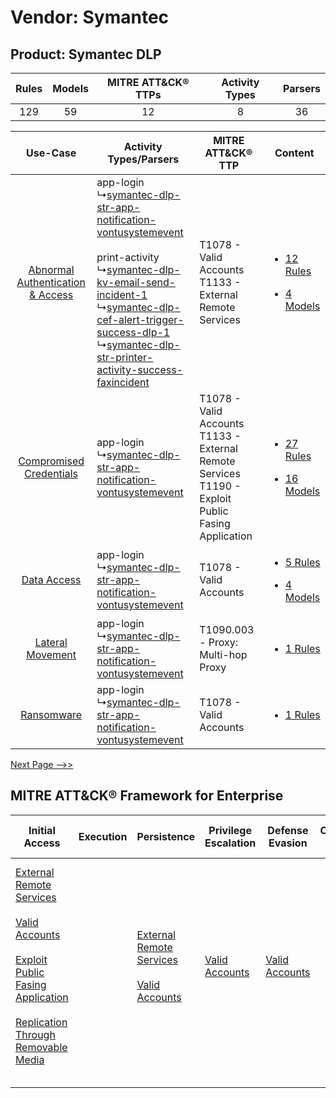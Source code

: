 Vendor: Symantec
================
Product: Symantec DLP
---------------------
| Rules | Models | MITRE ATT&CK® TTPs | Activity Types | Parsers |
|:-----:|:------:|:------------------:|:--------------:|:-------:|
|  129  |   59   |         12         |       8        |   36    |

|    Use-Case    | Activity Types/Parsers    | MITRE ATT&CK® TTP    | Content    |
|:----:| ---- | ---- | ---- |
| [Abnormal Authentication & Access](../../../UseCases/uc_abnormal_authentication_&_access.md) |  app-login<br> ↳[symantec-dlp-str-app-notification-vontusystemevent](Ps/pC_symantecdlpstrappnotificationvontusystemevent.md)<br><br> print-activity<br> ↳[symantec-dlp-kv-email-send-incident-1](Ps/pC_symantecdlpkvemailsendincident1.md)<br> ↳[symantec-dlp-cef-alert-trigger-success-dlp-1](Ps/pC_symantecdlpcefalerttriggersuccessdlp1.md)<br> ↳[symantec-dlp-str-printer-activity-success-faxincident](Ps/pC_symantecdlpstrprinteractivitysuccessfaxincident.md)<br> | T1078 - Valid Accounts<br>T1133 - External Remote Services<br>    | [<ul><li>12 Rules</li></ul><ul><li>4 Models</li></ul>](RM/r_m_symantec_symantec_dlp_Abnormal_Authentication_&_Access.md) |
|          [Compromised Credentials](../../../UseCases/uc_compromised_credentials.md)          |  app-login<br> ↳[symantec-dlp-str-app-notification-vontusystemevent](Ps/pC_symantecdlpstrappnotificationvontusystemevent.md)<br>    | T1078 - Valid Accounts<br>T1133 - External Remote Services<br>T1190 - Exploit Public Fasing Application<br> | [<ul><li>27 Rules</li></ul><ul><li>16 Models</li></ul>](RM/r_m_symantec_symantec_dlp_Compromised_Credentials.md)         |
|    [Data Access](../../../UseCases/uc_data_access.md)    |  app-login<br> ↳[symantec-dlp-str-app-notification-vontusystemevent](Ps/pC_symantecdlpstrappnotificationvontusystemevent.md)<br>    | T1078 - Valid Accounts<br>    | [<ul><li>5 Rules</li></ul><ul><li>4 Models</li></ul>](RM/r_m_symantec_symantec_dlp_Data_Access.md)    |
|    [Lateral Movement](../../../UseCases/uc_lateral_movement.md)    |  app-login<br> ↳[symantec-dlp-str-app-notification-vontusystemevent](Ps/pC_symantecdlpstrappnotificationvontusystemevent.md)<br>    | T1090.003 - Proxy: Multi-hop Proxy<br>    | [<ul><li>1 Rules</li></ul>](RM/r_m_symantec_symantec_dlp_Lateral_Movement.md)    |
|    [Ransomware](../../../UseCases/uc_ransomware.md)    |  app-login<br> ↳[symantec-dlp-str-app-notification-vontusystemevent](Ps/pC_symantecdlpstrappnotificationvontusystemevent.md)<br>    | T1078 - Valid Accounts<br>    | [<ul><li>1 Rules</li></ul>](RM/r_m_symantec_symantec_dlp_Ransomware.md)    |
[Next Page -->>](2_ds_symantec_symantec_dlp.md)

MITRE ATT&CK® Framework for Enterprise
--------------------------------------
| Initial Access                                                                                                                                                                                                                                                                                                                 | Execution | Persistence                                                                                                                                      | Privilege Escalation                                                | Defense Evasion                                                     | Credential Access | Discovery | Lateral Movement                                                                         | Collection | Command and Control                                                                                                                                                                                                      | Exfiltration                                                                                                                                                                                                                                                                                                                                                                                                                                                                                                                           | Impact |
| ------------------------------------------------------------------------------------------------------------------------------------------------------------------------------------------------------------------------------------------------------------------------------------------------------------------------------ | --------- | ------------------------------------------------------------------------------------------------------------------------------------------------ | ------------------------------------------------------------------- | ------------------------------------------------------------------- | ----------------- | --------- | ---------------------------------------------------------------------------------------- | ---------- | ------------------------------------------------------------------------------------------------------------------------------------------------------------------------------------------------------------------------ | -------------------------------------------------------------------------------------------------------------------------------------------------------------------------------------------------------------------------------------------------------------------------------------------------------------------------------------------------------------------------------------------------------------------------------------------------------------------------------------------------------------------------------------- | ------ |
| [External Remote Services](https://attack.mitre.org/techniques/T1133)<br><br>[Valid Accounts](https://attack.mitre.org/techniques/T1078)<br><br>[Exploit Public Fasing Application](https://attack.mitre.org/techniques/T1190)<br><br>[Replication Through Removable Media](https://attack.mitre.org/techniques/T1091)<br><br> |           | [External Remote Services](https://attack.mitre.org/techniques/T1133)<br><br>[Valid Accounts](https://attack.mitre.org/techniques/T1078)<br><br> | [Valid Accounts](https://attack.mitre.org/techniques/T1078)<br><br> | [Valid Accounts](https://attack.mitre.org/techniques/T1078)<br><br> |                   |           | [Replication Through Removable Media](https://attack.mitre.org/techniques/T1091)<br><br> |            | [Proxy: Multi-hop Proxy](https://attack.mitre.org/techniques/T1090/003)<br><br>[Application Layer Protocol](https://attack.mitre.org/techniques/T1071)<br><br>[Proxy](https://attack.mitre.org/techniques/T1090)<br><br> | [Exfiltration Over Alternative Protocol](https://attack.mitre.org/techniques/T1048)<br><br>[Exfiltration Over Alternative Protocol: Exfiltration Over Unencrypted/Obfuscated Non-C2 Protocol](https://attack.mitre.org/techniques/T1048/003)<br><br>[Exfiltration Over Physical Medium: Exfiltration over USB](https://attack.mitre.org/techniques/T1052/001)<br><br>[Exfiltration Over Physical Medium](https://attack.mitre.org/techniques/T1052)<br><br>[Automated Exfiltration](https://attack.mitre.org/techniques/T1020)<br><br> |        |